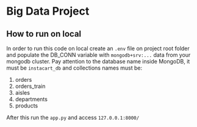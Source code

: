 # Big Data Project

## How to run on local
In order to run this code on local create an `.env` file on project root folder and populate the
DB_CONN variable with `mongodb+srv:...` data from your mongodb cluster. 
Pay attention to the database name inside MongoDB, it must be `instacart_db` and collections names must be: 
1. orders
2. orders_train
3. aisles 
4. departments 
5. products

After this run the `app.py` and access `127.0.0.1:8000/`
